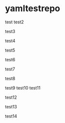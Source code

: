 # yamltestrepo
test
test2

test3

test4

test5
 
test6

test7

test8

test9
test10
test11

test12

test13

test14

